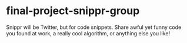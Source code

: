 # final-project-snippr-group
Snippr will be Twitter, but for code snippets.
Share awful yet funny code you found at work, a really cool algorithm, or anything else you like!

